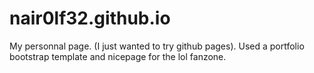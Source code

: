 # nair0lf32.github.io

My personnal page. (I just wanted to try github pages). 
Used a portfolio bootstrap template and nicepage for the lol fanzone.

